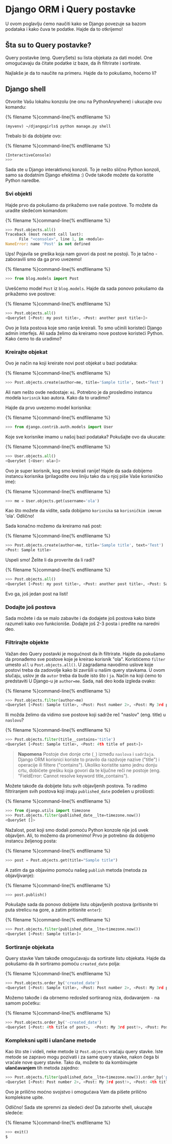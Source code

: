# Django ORM i Query postavke

U ovom poglavlju ćemo naučiti kako se Django povezuje sa bazom podataka i kako čuva te podatke. Hajde da to otkrijemo!

## Šta su to Query postavke?

Query postavke (eng. QuerySets) su lista objekata za dati model. One omogućavaju da čitate podatke iz baze, da ih filtrirate i sortirate.

Najlakše je da to naučite na primeru. Hajde da to pokušamo, hoćemo li?

## Django shell

Otvorite Vašu lokalnu konzolu (ne onu na PythonAnywhere) i ukucajte ovu komandu:

{% filename %}command-line{% endfilename %}

    (myvenv) ~/djangogirls$ python manage.py shell
    

Trebalo bi da dobijete ovo:

{% filename %}command-line{% endfilename %}

```python
(InteractiveConsole)
>>>
```

Sada ste u Django interaktivnoj konzoli. To je nešto slično Python konzoli, samo sa dodatnim Django efektima :) Ovde takođe možete da koristite Python naredbe.

### Svi objekti

Hajde prvo da pokušamo da prikažemo sve naše postove. To možete da uradite sledećom komandom:

{% filename %}command-line{% endfilename %}

```python
>>> Post.objects.all()
Traceback (most recent call last):
      File "<console>", line 1, in <module>
NameError: name 'Post' is not defined
```

Ups! Pojavila se greška koja nam govori da post ne postoji. To je tačno - zaboravili smo da ga prvo uvezemo!

{% filename %}command-line{% endfilename %}

```python
>>> from blog.models import Post
```

Uvešćemo model `Post` iz `blog.models`. Hajde da sada ponovo pokušamo da prikažemo sve postove:

{% filename %}command-line{% endfilename %}

```python
>>> Post.objects.all()
<QuerySet [<Post: my post title>, <Post: another post title>]>
```

Ovo je lista postova koje smo ranije kreirali. To smo učinili koristeći Django admin interfejs. Ali sada želimo da kreiramo nove postove koristeći Python. Kako ćemo to da uradimo?

### Kreirajte objekat

Ovo je način na koji kreirate novi post objekat u bazi podataka:

{% filename %}command-line{% endfilename %}

```python
>>> Post.objects.create(author=me, title='Sample title', text='Test')
```

Ali nam nešto ovde nedostaje: `mi`. Potrebno je da prosledimo instancu modela `korisnik` kao autora. Kako da to uradimo?

Hajde da prvo uvezemo model korisnika:

{% filename %}command-line{% endfilename %}

```python
>>> from django.contrib.auth.models import User
```

Koje sve korisnike imamo u našoj bazi podataka? Pokušajte ovo da ukucate:

{% filename %}command-line{% endfilename %}

```python
>>> User.objects.all()
<QuerySet [<User: ola>]>
```

Ovo je super korisnik, kog smo kreirali ranije! Hajde da sada dobijemo instancu korisnika (prilagodite ovu liniju tako da u njoj piše Vaše korisničko ime):

{% filename %}command-line{% endfilename %}

```python
>>> me = User.objects.get(username='ola')
```

Kao što možete da vidite, sada dobijamo `korisnika` sa `korisničkim imenom` 'ola'. Odlično!

Sada konačno možemo da kreiramo naš post:

{% filename %}command-line{% endfilename %}

```python
>>> Post.objects.create(author=me, title='Sample title', text='Test')
<Post: Sample title>
```

Uspeli smo! Želite li da proverite da li radi?

{% filename %}command-line{% endfilename %}

```python
>>> Post.objects.all()
<QuerySet [<Post: my post title>, <Post: another post title>, <Post: Sample title>]>
```

Evo ga, još jedan post na listi!

### Dodajte još postova

Sada možete i da se malo zabavite i da dodajete još postova kako biste razumeli kako ovo funkcioniše. Dodajte još 2-3 posta i pređite na naredni deo.

### Filtrirajte objekte

Važan deo Query postavki je mogućnost da ih filtrirate. Hajde da pokušamo da pronađemo sve postove koje je kreirao korisnik "ola". Koristićemo `filter` umesto `all` u `Post.objects.all()`. U zagradama navodimo uslove koje postovi treba da zadovolje kako bi završili u našim query stavkama. U ovom slučaju, uslov je da `autor` treba da bude isto što i `ja`. Način na koji ćemo to predstaviti U Django-u je `author=me`. Sada, naš deo koda izgleda ovako:

{% filename %}command-line{% endfilename %}

```python
>>> Post.objects.filter(author=me)
<QuerySet [<Post: Sample title>, <Post: Post number 2>, <Post: My 3rd post!>, <Post: 4th title of post>]>
```

Ili možda želimo da vidimo sve postove koji sadrže reč "naslov" (eng. title) u `naslovu`?

{% filename %}command-line{% endfilename %}

```python
>>> Post.objects.filter(title__contains='title')
<QuerySet [<Post: Sample title>, <Post: 4th title of post>]>
```

> **Napomena** Postoje dve donje crte (`_`) između `naslova` i `sadržaja`. Django ORM korisnici koriste to pravilo da razdvoje nazive ("title") i operacije ili filtere ("contains"). Ukoliko koristite samo jednu donju crtu, dobićete grešku koja govori da te ključne reči ne postoje (eng. "FieldError: Cannot resolve keyword title_contains").

Možete takođe da dobijete listu svih objavljenih postova. To radimo filtriranjem svih postova koji imaju `published_date` podešen u prošlosti:

{% filename %}command-line{% endfilename %}

```python
>>> from django.utils import timezone
>>> Post.objects.filter(published_date__lte=timezone.now())
<QuerySet []>
```

Nažalost, post koji smo dodali pomoću Python konzole nije još uvek objavljen. Ali, to možemo da promenimo! Prvo je potrebno da dobijemo instancu željenog posta:

{% filename %}command-line{% endfilename %}

```python
>>> post = Post.objects.get(title="Sample title")
```

A zatim da ga objavimo pomoću našeg `publish` metoda (metoda za objavljivanje):

{% filename %}command-line{% endfilename %}

```python
>>> post.publish()
```

Pokušajte sada da ponovo dobijete listu objavljenih postova (pritisnite tri puta strelicu na gore, a zatim pritisnite `enter`):

{% filename %}command-line{% endfilename %}

```python
>>> Post.objects.filter(published_date__lte=timezone.now())
<QuerySet [<Post: Sample title>]>
```

### Sortiranje objekata

Query stavke Vam takođe omogućavaju da sortirate listu objekata. Hajde da pokušamo da ih sortiramo pomoću `created_date` polja:

{% filename %}command-line{% endfilename %}

```python
>>> Post.objects.order_by('created_date')
<QuerySet [<Post: Sample title>, <Post: Post number 2>, <Post: My 3rd post!>, <Post: 4th title of post>]>
```

Možemo takođe i da obrnemo redosled sortiranog niza, dodavanjem `-` na samom početku:

{% filename %}command-line{% endfilename %}

```python
>>> Post.objects.order_by('-created_date')
<QuerySet [<Post: 4th title of post>,  <Post: My 3rd post!>, <Post: Post number 2>, <Post: Sample title>]>
```

### Kompleksni upiti i ulančane metode

Kao što ste i videli, neke metode iz `Post.objects` vraćaju query stavke. Iste metode se zapravo mogu pozivati i za same query stavke, nakon čega bi vraćale nove query stavke. Tako da, možete to da kombinujete **ulančavanjem** tih metoda zajedno:

```python
>>> Post.objects.filter(published_date__lte=timezone.now()).order_by('published_date')
<QuerySet [<Post: Post number 2>, <Post: My 3rd post!>, <Post: 4th title of post>, <Post: Sample title>]>
```

Ovo je prilično moćno svojstvo i omogućava Vam da pišete prilično kompleksne upite.

Odlično! Sada ste spremni za sledeći deo! Da zatvorite shell, ukucajte sledeće:

{% filename %}command-line{% endfilename %}

```python
>>> exit()
$
```